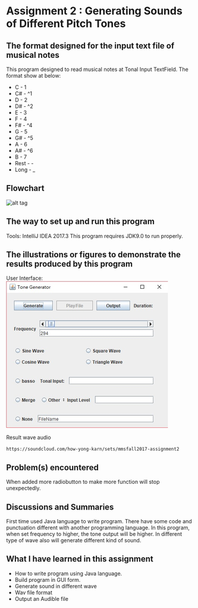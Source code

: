 # Assignment 2 : Generating Sounds of Different Pitch Tones

## The format designed for the input text file of musical notes
This program designed to read musical notes at Tonal Input TextField. The format show at below:
* C    -  1
* C#   - ^1
* D    -  2
* D#   - ^2
* E    -  3
* F    -  4
* F#   - ^4
* G    -  5
* G#   - ^5
* A    -  6
* A#   - ^6
* B    -  7
* Rest -  -
* Long -  _

## Flowchart
![alt tag](https://https://github.com/khyjb1995/MMS2017FALL/blob/master/Assignment%202/flowchart.jpg?raw=true)

## The way to set up and run this program
Tools: IntelliJ IDEA 2017.3
This program requires JDK9.0 to run properly.  

## The illustrations or figures to demonstrate the results produced by this program
User Interface:  
![alt tag](https://github.com/khyjb1995/MMS2017FALL/blob/master/Assignment%202/program.jpg?raw=true)

Result wave audio
```
https://soundcloud.com/how-yong-karn/sets/mmsfall2017-assignment2
```
     

## Problem(s) encountered
 When added more radiobutton to make more function will stop unexpectedly.
 

## Discussions and Summaries
First time used Java language to write program. There have some code and punctuation different with another programming language. In this program, when set frequency to higher, the tone output will be higher. In different type of wave also will generate different kind of sound.

## What I have learned in this assignment
* How to write program using Java language.
* Build program in GUI form.
* Generate sound in different wave
* Wav file format
* Output an Audible file